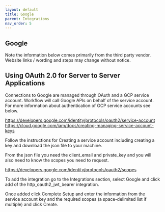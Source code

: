 ```yaml
---
layout: default
title: Google
parent: Integrations
nav_order: 5
---
```


## Google

Note the information below comes primarily from the third party vendor. Website links / wording and steps may change without notice. 

## Using OAuth 2.0 for Server to Server Applications

Connections to Google are managed through OAuth and a GCP service account. Workflow will call Google APIs on behalf of the service account.
For more information about authentication of GCP service accounts see below.

<https://developers.google.com/identity/protocols/oauth2/service-account>
<https://cloud.google.com/iam/docs/creating-managing-service-account-keys>

Follow the instructions for Creating a service account including creating a key and download the json file to your machine.

From the json file you need the client_email and private_key and you will also need to know the scopes you need to request.

<https://developers.google.com/identity/protocols/oauth2/scopes>

To add the integration go to the Integrations section, select Google and click add of the http_oauth2_jwt_bearer integration.

Once added click Complete Setup and enter the information from the service account key and the required scopes (a space-delimited list if multiple) and click Create.

